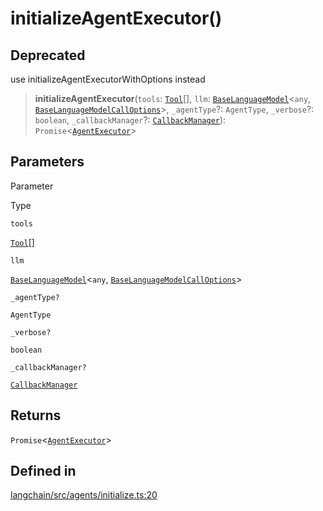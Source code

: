 initializeAgentExecutor()
=========================

Deprecated[](#deprecated "Direct link to Deprecated")
------------------------------------------------------

use initializeAgentExecutorWithOptions instead

> **initializeAgentExecutor**(`tools`: [`Tool`](/docs/api/tools/classes/Tool)\[\], `llm`: [`BaseLanguageModel`](/docs/api/base_language/classes/BaseLanguageModel)<`any`, [`BaseLanguageModelCallOptions`](/docs/api/base_language/interfaces/BaseLanguageModelCallOptions)\>, `_agentType`?: `AgentType`, `_verbose`?: `boolean`, `_callbackManager`?: [`CallbackManager`](/docs/api/callbacks/classes/CallbackManager)): `Promise`<[`AgentExecutor`](/docs/api/agents/classes/AgentExecutor)\>

Parameters[](#parameters "Direct link to Parameters")
------------------------------------------------------

Parameter

Type

`tools`

[`Tool`](/docs/api/tools/classes/Tool)\[\]

`llm`

[`BaseLanguageModel`](/docs/api/base_language/classes/BaseLanguageModel)<`any`, [`BaseLanguageModelCallOptions`](/docs/api/base_language/interfaces/BaseLanguageModelCallOptions)\>

`_agentType?`

`AgentType`

`_verbose?`

`boolean`

`_callbackManager?`

[`CallbackManager`](/docs/api/callbacks/classes/CallbackManager)

Returns[](#returns "Direct link to Returns")
---------------------------------------------

`Promise`<[`AgentExecutor`](/docs/api/agents/classes/AgentExecutor)\>

Defined in[](#defined-in "Direct link to Defined in")
------------------------------------------------------

[langchain/src/agents/initialize.ts:20](https://github.com/hwchase17/langchainjs/blob/1c1274d/langchain/src/agents/initialize.ts#L20)
